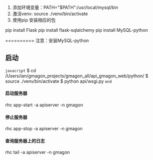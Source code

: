 1. 添加环境变量：PATH="$PATH":/usr/local/mysql/bin
2. 激活venv: source ./venv/bin/activate
3. 使用pip 安装相应的包

pip install Flask
pip install flask-sqlalchemy
pip install MySQL-python


==========
注意：安装MySQL-python


## 启动

`javacript`
$ cd /Users/ian/gmagon_projects/gmagon_all/api_gmagon_web/python/
$ source ./venv/bin/activate
$ python api/wsgi.py
`end`


#### 启动服务器 
rhc app-start -a apiserver -n gmagon

#### 停止服务器
rhc app-stop -a apiserver -n gmagon

#### 查询服务器上的日志
rhc tail -a apiserver -n gmagon
